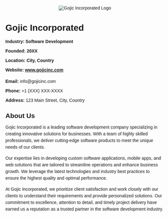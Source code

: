 <!DOCTYPE html>
<html>
<head>
  <title>Gojic Incorporated - Professional Business Profile</title>
  <style>
    body {
      font-family: Arial, sans-serif;
      margin: 20px;
    }

    h1 {
      color: #333;
      text-align: center;
    }

    p {
      margin-bottom: 10px;
    }

    .profile-image {
      text-align: center;
      margin-bottom: 20px;
    }

    .company-info {
      margin-bottom: 20px;
    }

    .company-info p {
      font-weight: bold;
    }

    .contact-info {
      margin-bottom: 20px;
    }

    .contact-info p {
      margin-bottom: 5px;
    }

    .contact-info p span {
      font-weight: bold;
    }

    .about-section {
      margin-bottom: 20px;
    }

    .about-section h2 {
      margin-bottom: 10px;
    }

    .about-section p {
      line-height: 1.5;
    }
  </style>
</head>
<body>
  <div class="profile-image">
    <img src="company_logo.png" alt="Gojic Incorporated Logo">
  </div>

  <h1>Gojic Incorporated</h1>

  <div class="company-info">
    <p>Industry: Software Development</p>
    <p>Founded: 20XX</p>
    <p>Location: City, Country</p>
    <p>Website: <a href="http://www.gojicinc.com">www.gojicinc.com</a></p>
  </div>

  <div class="contact-info">
    <p><span>Email:</span> info@gojicinc.com</p>
    <p><span>Phone:</span> +1 (XXX) XXX-XXXX</p>
    <p><span>Address:</span> 123 Main Street, City, Country</p>
  </div>

  <div class="about-section">
    <h2>About Us</h2>
    <p>
      Gojic Incorporated is a leading software development company specializing in creating innovative solutions for businesses. With a team of highly skilled professionals, we deliver cutting-edge software products to meet the unique needs of our clients.
    </p>
    <p>
      Our expertise lies in developing custom software applications, mobile apps, and web solutions that are tailored to streamline operations and enhance business growth. We leverage the latest technologies and industry best practices to ensure the highest quality and optimal performance.
    </p>
    <p>
      At Gojic Incorporated, we prioritize client satisfaction and work closely with our clients to understand their requirements and provide personalized solutions. Our commitment to excellence, attention to detail, and timely project delivery have earned us a reputation as a trusted partner in the software development industry.
    </p>
  </div>
</body>
</html>
